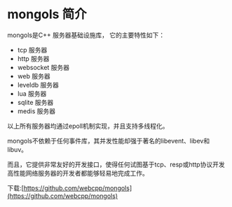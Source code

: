 # mongols 简介

mongols是C++ 服务器基础设施库， 它的主要特性如下：

- tcp 服务器
- http 服务器
- websocket 服务器
- web 服务器
- leveldb 服务器
- lua 服务器
- sqlite 服务器
- medis 服务器

以上所有服务器均通过epoll机制实现，并且支持多线程化。

mongols不依赖于任何事件库，其并发性能却强于著名的libevent、libev和libuv。

而且，它提供非常友好的开发接口，使得任何试图基于tcp、resp或http协议开发高性能网络服务器的开发者都能够轻易地完成工作。

下载:[https://github.com/webcpp/mongols](https://github.com/webcpp/mongols)